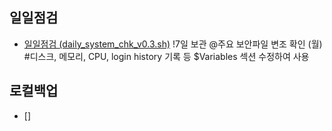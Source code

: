 ## 일일점검

* [일일점검 (daily_system_chk_v0.3.sh)](https://github.com/wlsejrdyd/scripts/blob/main/daily_system_chk_v0.3.sh)
!7일 보관
@주요 보안파일 변조 확인 (월)
#디스크, 메모리, CPU, login history 기록 등
$Variables 섹션 수정하여 사용

## 로컬백업

* []
